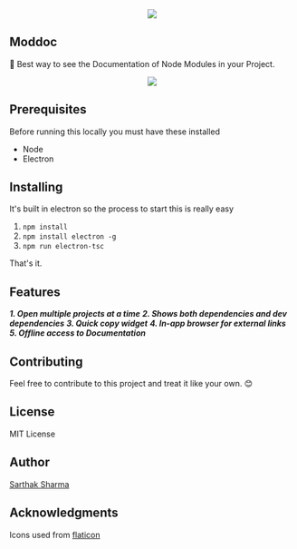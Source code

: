 <div align="center"><img src="https://i.imgur.com/9HaEz3P.png"></div>

## Moddoc

🐶 Best way to see the Documentation of Node Modules in your Project.

<div align="center"><img src="https://i.imgur.com/EQYQepd.png"></div>



## Prerequisites

Before running this locally you must have these installed

+ Node
+ Electron

## Installing

It's built in electron so the process to start this is really easy

1. `npm install`
2. `npm install electron -g`
3. `npm run electron-tsc`

That's it.

## Features

***1. Open multiple projects at a time***
***2. Shows both dependencies and dev dependencies***
***3. Quick copy widget***
***4. In-app browser for external links***
***5. Offline access to Documentation***

## Contributing

Feel free to contribute to this project and treat it like your own. 😊 

## License

MIT License

## Author

[Sarthak Sharma](https://twitter.com/sarthology)

## Acknowledgments

Icons used from [flaticon](https://flaticon.com)
